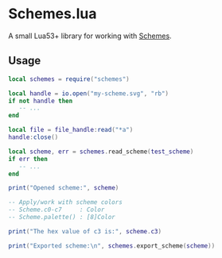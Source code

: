 # Schemes.lua

A small Lua53+ library for working with [Schemes](https://github.com/judah-caruso/schemes).


## Usage

```lua
local schemes = require("schemes")

local handle = io.open("my-scheme.svg", "rb")
if not handle then
   -- ...
end

local file = file_handle:read("*a")
handle:close()

local scheme, err = schemes.read_scheme(test_scheme)
if err then
   -- ...
end

print("Opened scheme:", scheme)

-- Apply/work with scheme colors
-- Scheme.c0-c7     : Color
-- Scheme.palette() : [8]Color

print("The hex value of c3 is:", scheme.c3)

print("Exported scheme:\n", schemes.export_scheme(scheme))
```